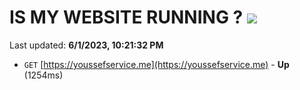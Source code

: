 # IS MY WEBSITE RUNNING ? [![](https://img.shields.io/static/v1?label=Sponsor&message=%E2%9D%A4&logo=GitHub&color=%23fe8e86)](https://github.com/sponsors/<username>)

Last updated: **6/1/2023, 10:21:32 PM**

- `GET` [https://youssefservice.me](https://youssefservice.me) - **Up** (1254ms)
